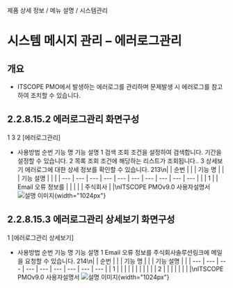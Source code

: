 <!--breadcrumb:제품 상세 정보 / 메뉴 설명 / 시스템관리--><span class="md-breadcrumb">제품 상세 정보 / 메뉴 설명 / 시스템관리</span>
# 시스템 메시지 관리 – 에러로그관리
<!--5th-h2-toc-->
## 개요

- ITSCOPE PMO에서 발생하는 에러로그를 관리하며 문제발생 시 에러로그를 참고하여 조치할 수 있습니다.
## 2.2.8.15.2 에러로그관리 화면구성
1
3
2
[에러로그관리]
- 사용방법
순번 기능 명 기능 설명
1 검색 조회 조건을 설정하여 검색합니다. 기간을 설정할 수 있습니다.
2 목록 조회 조건에 해당하는 리스트가 조회됩니다..
3 상세보기 에러로그에 대한 상세 정보를 확인할 수 있습니다.
213\n|  | 순번 |  |  | 기능 명 |  |  | 기능 설명 |  |  |
| --- | --- | --- | --- | --- | --- | --- | --- | --- | --- |
|  | 1 |  | Email 오류 정보를 |  |  |  |  | 주식회사 |  |\nITSCOPE PMOv9.0 사용자설명서
![설명 이미지](/02_outputs/manual_images/2.2.8.15.2.png){width="1024px"}
## 2.2.8.15.3 에러로그관리 상세보기 화면구성
1
[에러로그관리 상세보기]
- 사용방법
순번 기능 명 기능 설명
1 Email 오류 정보를 주식회사솔루션링크에 메일을 요청할 수 있습니다.
214\n|  | 순번 |  |  | 기능 명 |  |  | 기능 설명 |  |
| --- | --- | --- | --- | --- | --- | --- | --- | --- |
| 1 |  |  |  |  |  |  |  |  |
|  | 2 |  |  |  |  |  |  |  |\nITSCOPE PMOv9.0 사용자설명서
![설명 이미지](/02_outputs/manual_images/2.2.8.15.3.png){width="1024px"}
